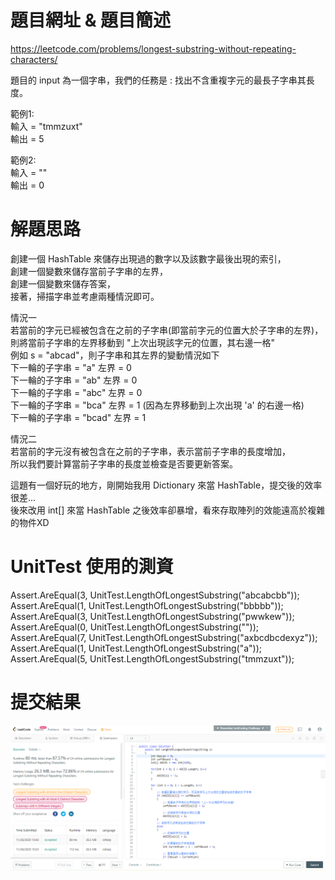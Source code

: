 # 題目網址 & 題目簡述  
https://leetcode.com/problems/longest-substring-without-repeating-characters/  
  
題目的 input 為一個字串，我們的任務是 : 找出不含重複字元的最長子字串其長度。  
  
範例1:  
輸入 = "tmmzuxt"  
輸出 = 5  
  
範例2:  
輸入 = ""  
輸出 = 0  
  
# 解題思路  
創建一個 HashTable 來儲存出現過的數字以及該數字最後出現的索引，  
創建一個變數來儲存當前子字串的左界，  
創建一個變數來儲存答案，  
接著，掃描字串並考慮兩種情況即可。  
  
情況一  
若當前的字元已經被包含在之前的子字串(即當前字元的位置大於子字串的左界)，  
則將當前子字串的左界移動到 "上次出現該字元的位置，其右邊一格"  
例如 s = "abcad"，則子字串和其左界的變動情況如下  
下一輪的子字串 = "a" 左界 = 0  
下一輪的子字串 = "ab" 左界 = 0  
下一輪的子字串 = "abc" 左界 = 0  
下一輪的子字串 = "bca" 左界 = 1 (因為左界移動到上次出現 'a' 的右邊一格)  
下一輪的子字串 = "bcad" 左界 = 1  
  
情況二  
若當前的字元沒有被包含在之前的子字串，表示當前子字串的長度增加，  
所以我們要計算當前子字串的長度並檢查是否要更新答案。  
  
這題有一個好玩的地方，剛開始我用 Dictionary 來當 HashTable，提交後的效率很差...  
後來改用 int[] 來當 HashTable 之後效率卻暴增，看來存取陣列的效能遠高於複雜的物件XD  
  
# UnitTest 使用的測資  
Assert.AreEqual(3, UnitTest.LengthOfLongestSubstring("abcabcbb"));  
Assert.AreEqual(1, UnitTest.LengthOfLongestSubstring("bbbbb"));  
Assert.AreEqual(3, UnitTest.LengthOfLongestSubstring("pwwkew"));  
Assert.AreEqual(0, UnitTest.LengthOfLongestSubstring(""));  
Assert.AreEqual(7, UnitTest.LengthOfLongestSubstring("axbcdbcdexyz"));  
Assert.AreEqual(1, UnitTest.LengthOfLongestSubstring("a"));  
Assert.AreEqual(5, UnitTest.LengthOfLongestSubstring("tmmzuxt"));  
  
# 提交結果  
![image](https://raw.githubusercontent.com/Jacky20200711/LeetCode/master/Q3(Longest%20Substring)/SuccessShot.PNG)  
&emsp;  
&emsp;  
